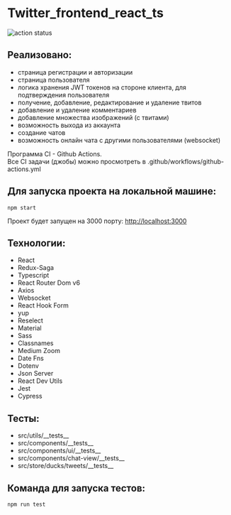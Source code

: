 # Twitter_frontend_react_ts
![action status](https://github.com/Aizzzen/twitter_frontend_react_ts/actions/workflows/github-actions.yml/badge.svg)

## Реализовано:
- страница регистрации и авторизации
- страница пользователя
- логика хранения JWT токенов на стороне клиента, для подтверждения пользователя
- получение, добавление, редактирование и удаление твитов
- добавление и удаление комментариев
- добавление множества изображений (с твитами)
- возможность выхода из аккаунта
- создание чатов
- возможность онлайн чата с другими пользователями (websocket)

Программа CI - Github Actions. </br>
Все CI задачи (джобы) можно просмотреть в .github/workflows/github-actions.yml </br>

## Для запуска проекта на локальной машине:
    npm start

Проект будет запущен на 3000 порту: [http://localhost:3000](http://localhost:3000)

## Технологии:
- React
- Redux-Saga
- Typescript
- React Router Dom v6
- Axios
- Websocket
- React Hook Form
- yup
- Reselect
- Material
- Sass
- Classnames
- Medium Zoom
- Date Fns
- Dotenv
- Json Server
- React Dev Utils
- Jest
- Cypress


## Тесты:
- src/utils/\_\_tests__
- src/components/\_\_tests__
- src/components/ui/\_\_tests__
- src/components/chat-view/\_\_tests__
- src/store/ducks/tweets/\_\_tests__
## Команда для запуска тестов:
    npm run test